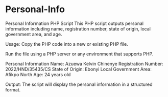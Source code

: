 # Personal-Info
Personal Information PHP Script
This PHP script outputs personal information including name, registration number, state of origin, local government area, and age.

Usage:
Copy the PHP code into a new or existing PHP file.

Run the file using a PHP server or any environment that supports PHP.

Personal Information
Name: Azuewa Kelvin Chinenye
Registration Number: 2022/HND/35435/CS
State of Origin: Ebonyi
Local Government Area: Afikpo North
Age: 24 years old

Output:
The script will display the personal information in a structured format.

